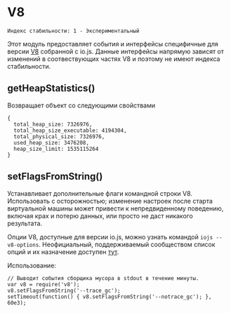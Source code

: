 # V8

    Индекс стабильности: 1 - Экспериментальный

Этот модуль предоставляет события и интерфейсы специфичные для версии [V8][] 
собранной с io.js. Данные интерфейсы напрямую зависят от изменений в соотвествующих
частях V8 и поэтому не имеют индекса стабильности.

## getHeapStatistics()

Возвращает объект со следующими свойствами

```
{
  total_heap_size: 7326976,
  total_heap_size_executable: 4194304,
  total_physical_size: 7326976,
  used_heap_size: 3476208,
  heap_size_limit: 1535115264
}
```

## setFlagsFromString()

Устанавливает дополнительные флаги командной строки V8. Использовать с осторожностью;
изменение настроек после старта виртуальной машины может привести 
к непредвиденному поведению, включая крах и потерю данных, или просто не даст никакого результата.

Опции V8, доступные для версии io.js, можно узнать командой `iojs --v8-options`.
Неофициальный, поддерживаемый сообществом список опций и их назначение доступен 
[тут](https://github.com/thlorenz/v8-flags/blob/master/flags-0.11.md).

Использование:

```
// Выводит события сборщика мусора в stdout в течение минуты.
var v8 = require('v8');
v8.setFlagsFromString('--trace_gc');
setTimeout(function() { v8.setFlagsFromString('--notrace_gc'); }, 60e3);
```

[V8]: https://code.google.com/p/v8/
